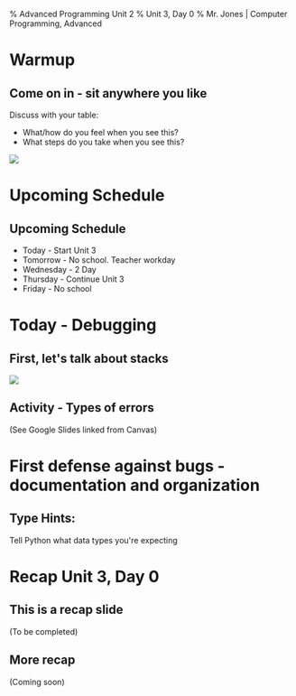 % Advanced Programming Unit 2
% Unit 3, Day 0
% Mr. Jones | Computer Programming, Advanced


# Warmup

## Come on in - sit anywhere you like
Discuss with your table:

- What/how do you feel when you see this?
- What steps do you take when you see this?

![](../../images/traceback.png)


# Upcoming Schedule


## Upcoming Schedule
* Today - Start Unit 3
* Tomorrow - No school. Teacher workday
* Wednesday - 2 Day
* Thursday - Continue Unit 3
* Friday - No school


# Today - Debugging

## First, let's talk about stacks
![](../../images/stack_of_pancakes.png)


## Activity - Types of errors
(See Google Slides linked from Canvas)


# First defense against bugs - documentation and organization

## Type Hints:
Tell Python what data types you're expecting










# Recap Unit 3, Day 0

## This is a recap slide
(To be completed)

## More recap
(Coming soon)
